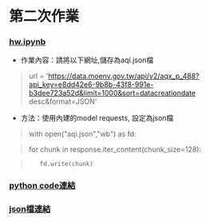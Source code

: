 # 第二次作業
### [hw.ipynb](./hw.ipynb)

- 作業內容：請將以下網址,儲存為aqi.json檔
>url = 'https://data.moenv.gov.tw/api/v2/aqx_p_488?api_key=e8dd42e6-9b8b-43f8-991e-b3dee723a52d&limit=1000&sort=datacreationdate desc&format=JSON'

- 方法：使用內建的model requests, 設定為json檔
>with open("aqi.json","wb") as fd:

>    for chunk in response.iter_content(chunk_size=128):

>        fd.write(chunk)

### [python code連結](./hwcode.py)
### [json檔連結](./aqi.json)
